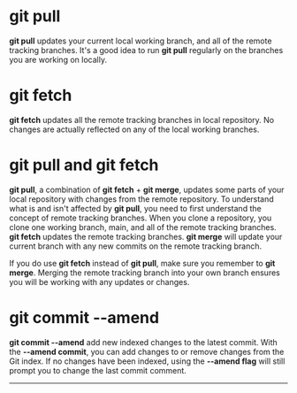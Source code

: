 # git pull

**git pull** updates your current local working branch, and all of the remote tracking branches. It's a good idea to run **git pull** regularly on the branches you are working on locally.

# git fetch

**git fetch** updates all the remote tracking branches in local repository. No changes are actually reflected on any of the local working branches.

# git pull and git fetch

**git pull**, a combination of **git fetch** + **git merge**, updates some parts of your local repository with changes from the remote repository. To understand what is and isn't affected by **git pull**, you need to first understand the concept of remote tracking branches. When you clone a repository, you clone one working branch, main, and all of the remote tracking branches. **git fetch** updates the remote tracking branches. **git merge** will update your current branch with any new commits on the remote tracking branch.

If you do use **git fetch** instead of **git pull**, make sure you remember to **git merge**. Merging the remote tracking branch into your own branch ensures you will be working with any updates or changes.

# git commit --amend

**git commit --amend** add new indexed changes to the latest commit. With the **--amend commit**, you can add changes to or remove changes from the Git index. If no changes have been indexed, using the **--amend flag** will still prompt you to change the last commit comment.

---
